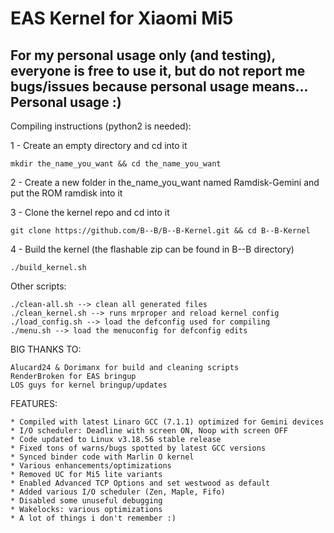 EAS Kernel for Xiaomi Mi5
===========

For my personal usage only (and testing), everyone is free to use it, but do not report me bugs/issues because personal usage means... Personal usage :)
-----------

Compiling instructions (python2 is needed):

1 - Create an empty directory and cd into it

    mkdir the_name_you_want && cd the_name_you_want

2 - Create a new folder in the_name_you_want named Ramdisk-Gemini and put the ROM ramdisk into it

3 - Clone the kernel repo and cd into it

    git clone https://github.com/B--B/B--B-Kernel.git && cd B--B-Kernel

4 - Build the kernel (the flashable zip can be found in B--B directory)

    ./build_kernel.sh


Other scripts:

    ./clean-all.sh --> clean all generated files
    ./clean_kernel.sh --> runs mrproper and reload kernel config
    ./load_config.sh --> load the defconfig used for compiling
    ./menu.sh --> load the menuconfig for defconfig edits

BIG THANKS TO:

    Alucard24 & Dorimanx for build and cleaning scripts
    RenderBroken for EAS bringup
    LOS guys for kernel bringup/updates

FEATURES:

    * Compiled with latest Linaro GCC (7.1.1) optimized for Gemini devices
    * I/O scheduler: Deadline with screen ON, Noop with screen OFF
    * Code updated to Linux v3.18.56 stable release
    * Fixed tons of warns/bugs spotted by latest GCC versions
    * Synced binder code with Marlin O kernel
    * Various enhancements/optimizations
    * Removed UC for Mi5 lite variants
    * Enabled Advanced TCP Options and set westwood as default
    * Added various I/O scheduler (Zen, Maple, Fifo)
    * Disabled some unuseful debugging
    * Wakelocks: various optimizations
    * A lot of things i don't remember :)

